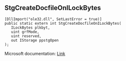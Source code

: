 ## StgCreateDocfileOnILockBytes

```
[DllImport("ole32.dll", SetLastError = true)]
public static extern int StgCreateDocfileOnILockBytes(
   ILockBytes plkbyt,
   uint grfMode,
   uint reserved,
   out IStorage ppstgOpen
);
```

Microsoft documentation: [Link](https://learn.microsoft.com/en-us/windows/win32/api/coml2api/nf-coml2api-stgcreatedocfileonilockbytes)
